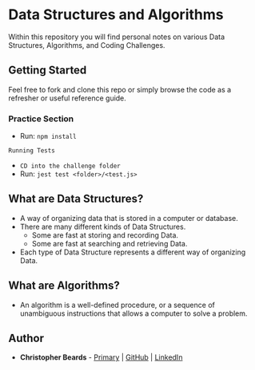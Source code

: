 # Data Structures and Algorithms

Within this repository you will find personal notes on various Data Structures, Algorithms, and Coding Challenges.

## Getting Started

Feel free to fork and clone this repo or simply browse the code as a refresher or useful reference guide.

### Practice Section

- Run: `npm install`

`Running Tests`

- `CD into the challenge folder`
- Run: `jest test <folder>/<test.js>`

## What are Data Structures?

* A way of organizing data that is stored in a computer or database.
* There are many different kinds of Data Structures.
  - Some are fast at storing and recording Data.
  - Some are fast at searching and retrieving Data.
* Each type of Data Structure represents a different way of organizing Data.

## What are Algorithms?

* An algorithm is a well-defined procedure, or a sequence of unambiguous instructions that allows a computer to solve a problem.

## Author

* **Christopher Beards** - [Primary](https://christopherbeards.com) | [GitHub](https://github.com/christopherbeards) | [LinkedIn](https://www.linkedin.com/in/christopher-beards-1292b529/)

